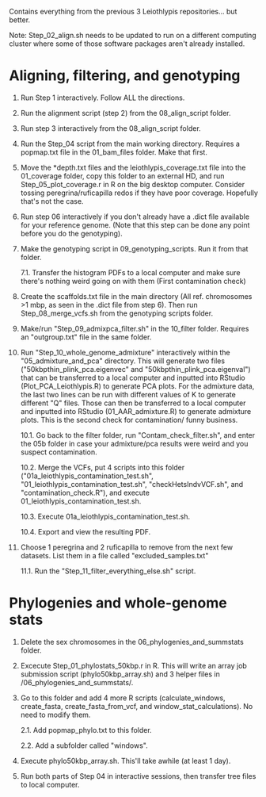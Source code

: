 Contains everything from the previous 3 Leiothlypis repositories... but better. 

Note: Step_02_align.sh needs to be updated to run on a different computing cluster where some of those software packages aren't already installed. 

# Aligning, filtering, and genotyping
1. Run Step 1 interactively. Follow ALL the directions. 

2. Run the alignment script (step 2) from the 08_align_script folder.

3. Run step 3 interactively from the 08_align_script folder. 

4. Run the Step_04 script from the main working directory. Requires a popmap.txt file in the 01_bam_files folder. Make that first. 

5. Move the *depth.txt files and the leiothlypis_coverage.txt file into the 01_coverage folder, copy this folder to an external HD, and run Step_05_plot_coverage.r in R on the big desktop computer. Consider tossing peregrina/ruficapilla redos if they have poor coverage. Hopefully that's not the case.

6. Run step 06 interactively if you don't already have a .dict file available for your reference genome. (Note that this step can be done any point before you do the genotyping).

7. Make the genotyping script in 09_genotyping_scripts. Run it from that folder.

    7.1. Transfer the histogram PDFs to a local computer and make sure there's nothing weird going on with them (First contamination check)

8. Create the scaffolds.txt file in the main directory (All ref. chromosomes >1 mbp, as seen in the .dict file from step 6). Then run Step_08_merge_vcfs.sh from the genotyping scripts folder. 

9. Make/run "Step_09_admixpca_filter.sh" in the 10_filter folder. Requires an "outgroup.txt" file in the same folder.
    
10. Run "Step_10_whole_genome_admixture" interactively within the "05_admixture_and_pca" directory. This will generate two files ("50kbpthin_plink_pca.eigenvec" and "50kbpthin_plink_pca.eigenval") that can be transferred to a local computer and inputted into RStudio (Plot_PCA_Leiothlypis.R) to generate PCA plots. For the admixture data, the last two lines can be run with different values of K to generate different "Q" files. Those can then be transferred to a local computer and inputted into RStudio (01_AAR_admixture.R) to generate admixture plots. This is the second check for contamination/ funny business. 

    10.1. Go back to the filter folder, run "Contam_check_filter.sh", and enter the 05b folder in case your admixture/pca results were weird and you suspect contamination.

    10.2. Merge the VCFs, put 4 scripts into this folder ("01a_leiothlypis_contamination_test.sh", "01_leiothlypis_contamination_test.sh", "checkHetsIndvVCF.sh", and "contamination_check.R"), and execute 01_leiothlypis_contamination_test.sh. 

    10.3. Execute 01a_leiothlypis_contamination_test.sh.

    10.4. Export and view the resulting PDF. 

11. Choose 1 peregrina and 2 ruficapilla to remove from the next few datasets. List them in a file called "excluded_samples.txt"

    11.1. Run the "Step_11_filter_everything_else.sh" script.

# Phylogenies and whole-genome stats
1. Delete the sex chromosomes in the 06_phylogenies_and_summstats folder. 

2. Excecute Step_01_phylostats_50kbp.r in R. This will write an array job submission script (phylo50kbp_array.sh) and 3 helper files in /06_phylogenies_and_summstats/.

3. Go to this folder and add 4 more R scripts (calculate_windows, create_fasta, create_fasta_from_vcf, and window_stat_calculations). No need to modify them.

   2.1. Add popmap_phylo.txt to this folder.

   2.2. Add a subfolder called "windows".

4. Execute phylo50kbp_array.sh. This'll take awhile (at least 1 day).

5. Run both parts of Step 04 in interactive sessions, then transfer tree files to local computer.

